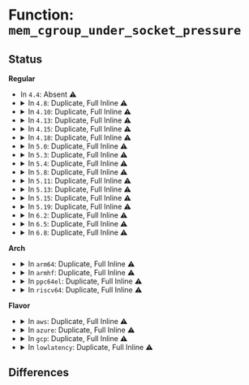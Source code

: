 # Function: <code>mem_cgroup_under_socket_pressure</code>

## Status
<b>Regular</b>
<ul>
<li>
In <code>4.4</code>: Absent ⚠️
</li>
<li>
<details>
<summary>In <code>4.8</code>: Duplicate, Full Inline ⚠️</summary>

**Collision:** Static Duplication

**Inline:** Full

**Transformation:** False

**Instances:**

```
In net/core/sock.c (ffffffff81768171)
Location: include/linux/memcontrol.h:768
Inline: True
Inline callers:
  - net/core/sock.c:__sk_mem_schedule
```
```
In net/ipv4/tcp.c (ffffffff817d58af)
Location: include/linux/memcontrol.h:768
Inline: True
Inline callers:
  - net/ipv4/tcp.c:sk_stream_alloc_skb
```
```
In net/ipv4/tcp_input.c (ffffffff817dbdd2)
Location: include/linux/memcontrol.h:768
Inline: True
Inline callers:
  - net/ipv4/tcp_input.c:tcp_check_space
  - net/ipv4/tcp_input.c:tcp_try_rmem_schedule
  - net/ipv4/tcp_input.c:tcp_try_rmem_schedule
```
```
In net/ipv4/tcp_output.c (ffffffff817e6321)
Location: include/linux/memcontrol.h:768
Inline: True
Inline callers:
  - net/ipv4/tcp_output.c:tcp_send_fin
  - net/ipv4/tcp_output.c:__tcp_select_window
```
```
In net/ipv4/tcp_timer.c (ffffffff817e6f06)
Location: include/linux/memcontrol.h:768
Inline: True
Inline callers:
  - net/ipv4/tcp_timer.c:tcp_delack_timer_handler
```
</details>
</li>
<li>
<details>
<summary>In <code>4.10</code>: Duplicate, Full Inline ⚠️</summary>

**Collision:** Static Duplication

**Inline:** Full

**Transformation:** False

**Instances:**

```
In net/core/sock.c (ffffffff81795166)
Location: include/linux/memcontrol.h:803
Inline: True
Inline callers:
  - net/core/sock.c:__sk_mem_raise_allocated
```
```
In net/ipv4/tcp.c (ffffffff81805893)
Location: include/linux/memcontrol.h:803
Inline: True
Inline callers:
  - net/ipv4/tcp.c:sk_stream_alloc_skb
```
```
In net/ipv4/tcp_input.c (ffffffff8180bea8)
Location: include/linux/memcontrol.h:803
Inline: True
Inline callers:
  - net/ipv4/tcp_input.c:tcp_check_space
  - net/ipv4/tcp_input.c:tcp_prune_ofo_queue
```
```
In net/ipv4/tcp_output.c (ffffffff81816a41)
Location: include/linux/memcontrol.h:803
Inline: True
Inline callers:
  - net/ipv4/tcp_output.c:tcp_send_fin
  - net/ipv4/tcp_output.c:__tcp_select_window
```
```
In net/ipv4/tcp_timer.c (ffffffff8181764c)
Location: include/linux/memcontrol.h:803
Inline: True
Inline callers:
  - net/ipv4/tcp_timer.c:tcp_delack_timer_handler
```
</details>
</li>
<li>
<details>
<summary>In <code>4.13</code>: Duplicate, Full Inline ⚠️</summary>

**Collision:** Static Duplication

**Inline:** Full

**Transformation:** False

**Instances:**

```
In net/core/sock.c (ffffffff817b38c3)
Location: include/linux/memcontrol.h:1066
Inline: True
Inline callers:
  - net/core/sock.c:__sk_mem_raise_allocated
```
```
In net/ipv4/tcp.c (ffffffff81825d36)
Location: include/linux/memcontrol.h:1066
Inline: True
Inline callers:
  - net/ipv4/tcp.c:sk_stream_alloc_skb
```
```
In net/ipv4/tcp_input.c (ffffffff81828004)
Location: include/linux/memcontrol.h:1066
Inline: True
Inline callers:
  - net/ipv4/tcp_input.c:tcp_check_space
```
```
In net/ipv4/tcp_output.c (ffffffff81836d9b)
Location: include/linux/memcontrol.h:1066
Inline: True
Inline callers:
  - net/ipv4/tcp_output.c:tcp_send_fin
  - net/ipv4/tcp_output.c:__tcp_select_window
```
```
In net/ipv4/tcp_timer.c (ffffffff81837ac0)
Location: include/linux/memcontrol.h:1066
Inline: True
Inline callers:
  - net/ipv4/tcp_timer.c:tcp_delack_timer_handler
```
</details>
</li>
<li>
<details>
<summary>In <code>4.15</code>: Duplicate, Full Inline ⚠️</summary>

**Collision:** Static Duplication

**Inline:** Full

**Transformation:** False

**Instances:**

```
In net/core/sock.c (ffffffff8182bce9)
Location: include/linux/memcontrol.h:1078
Inline: True
Inline callers:
  - net/core/sock.c:__sk_mem_raise_allocated
```
```
In net/ipv4/tcp.c (ffffffff818a3df2)
Location: include/linux/memcontrol.h:1078
Inline: True
Inline callers:
  - net/ipv4/tcp.c:sk_stream_alloc_skb
```
```
In net/ipv4/tcp_input.c (ffffffff818a751f)
Location: include/linux/memcontrol.h:1078
Inline: True
Inline callers:
  - net/ipv4/tcp_input.c:tcp_check_space
```
```
In net/ipv4/tcp_output.c (ffffffff818b63b8)
Location: include/linux/memcontrol.h:1078
Inline: True
Inline callers:
  - net/ipv4/tcp_output.c:tcp_send_fin
  - net/ipv4/tcp_output.c:__tcp_select_window
```
```
In net/ipv4/tcp_timer.c (ffffffff818b723c)
Location: include/linux/memcontrol.h:1078
Inline: True
Inline callers:
  - net/ipv4/tcp_timer.c:tcp_delack_timer_handler
```
</details>
</li>
<li>
<details>
<summary>In <code>4.18</code>: Duplicate, Full Inline ⚠️</summary>

**Collision:** Static Duplication

**Inline:** Full

**Transformation:** False

**Instances:**

```
In net/core/sock.c (ffffffff81875827)
Location: include/linux/memcontrol.h:1170
Inline: True
Inline callers:
  - net/core/sock.c:__sk_mem_raise_allocated
```
```
In net/ipv4/tcp.c (ffffffff818f9b51)
Location: include/linux/memcontrol.h:1170
Inline: True
Inline callers:
  - net/ipv4/tcp.c:sk_stream_alloc_skb
```
```
In net/ipv4/tcp_input.c (ffffffff819003d5)
Location: include/linux/memcontrol.h:1170
Inline: True
Inline callers:
  - net/ipv4/tcp_input.c:tcp_check_space
```
```
In net/ipv4/tcp_output.c (ffffffff8190bbf8)
Location: include/linux/memcontrol.h:1170
Inline: True
Inline callers:
  - net/ipv4/tcp_output.c:tcp_send_fin
  - net/ipv4/tcp_output.c:__tcp_select_window
```
```
In net/ipv4/tcp_timer.c (ffffffff8190cc60)
Location: include/linux/memcontrol.h:1170
Inline: True
Inline callers:
  - net/ipv4/tcp_timer.c:tcp_delack_timer_handler
```
</details>
</li>
<li>
<details>
<summary>In <code>5.0</code>: Duplicate, Full Inline ⚠️</summary>

**Collision:** Static Duplication

**Inline:** Full

**Transformation:** False

**Instances:**

```
In net/core/sock.c (ffffffff8189615d)
Location: include/linux/memcontrol.h:1254
Inline: True
Inline callers:
  - net/core/sock.c:__sk_mem_raise_allocated
```
```
In net/ipv4/tcp.c (ffffffff81927a81)
Location: include/linux/memcontrol.h:1254
Inline: True
Inline callers:
  - net/ipv4/tcp.c:sk_stream_alloc_skb
```
```
In net/ipv4/tcp_input.c (ffffffff8192a7e5)
Location: include/linux/memcontrol.h:1254
Inline: True
Inline callers:
  - net/ipv4/tcp_input.c:tcp_check_space
```
```
In net/ipv4/tcp_output.c (ffffffff81939ec5)
Location: include/linux/memcontrol.h:1254
Inline: True
Inline callers:
  - net/ipv4/tcp_output.c:tcp_send_fin
  - net/ipv4/tcp_output.c:__tcp_select_window
```
```
In net/ipv4/tcp_timer.c (ffffffff8193af6f)
Location: include/linux/memcontrol.h:1254
Inline: True
Inline callers:
  - net/ipv4/tcp_timer.c:tcp_delack_timer_handler
```
</details>
</li>
<li>
<details>
<summary>In <code>5.3</code>: Duplicate, Full Inline ⚠️</summary>

**Collision:** Static Duplication

**Inline:** Full

**Transformation:** False

**Instances:**

```
In net/core/sock.c (ffffffff818e0669)
Location: include/linux/memcontrol.h:1265
Inline: True
Inline callers:
  - net/core/sock.c:__sk_mem_raise_allocated
```
```
In net/ipv4/tcp.c (ffffffff8198a966)
Location: include/linux/memcontrol.h:1265
Inline: True
Inline callers:
  - net/ipv4/tcp.c:sk_stream_alloc_skb
```
```
In net/ipv4/tcp_input.c (ffffffff8198da54)
Location: include/linux/memcontrol.h:1265
Inline: True
Inline callers:
  - net/ipv4/tcp_input.c:tcp_check_space
```
```
In net/ipv4/tcp_output.c (ffffffff8199e17c)
Location: include/linux/memcontrol.h:1265
Inline: True
Inline callers:
  - net/ipv4/tcp_output.c:tcp_send_fin
  - net/ipv4/tcp_output.c:__tcp_select_window
```
```
In net/ipv4/tcp_timer.c (ffffffff8199f288)
Location: include/linux/memcontrol.h:1265
Inline: True
Inline callers:
  - net/ipv4/tcp_timer.c:tcp_delack_timer_handler
```
</details>
</li>
<li>
<details>
<summary>In <code>5.4</code>: Duplicate, Full Inline ⚠️</summary>

**Collision:** Static Duplication

**Inline:** Full

**Transformation:** False

**Instances:**

```
In net/core/sock.c (ffffffff81912833)
Location: include/linux/memcontrol.h:1341
Inline: True
Inline callers:
  - net/core/sock.c:__sk_mem_raise_allocated
```
```
In net/ipv4/tcp.c (ffffffff819c112a)
Location: include/linux/memcontrol.h:1341
Inline: True
```
```
In net/ipv4/tcp_input.c (ffffffff819c4606)
Location: include/linux/memcontrol.h:1341
Inline: True
Inline callers:
  - net/ipv4/tcp_input.c:tcp_check_space
```
```
In net/ipv4/tcp_output.c (ffffffff819d4c46)
Location: include/linux/memcontrol.h:1341
Inline: True
Inline callers:
  - net/ipv4/tcp_output.c:tcp_send_fin
  - net/ipv4/tcp_output.c:__tcp_select_window
```
```
In net/ipv4/tcp_timer.c (ffffffff819d5e3a)
Location: include/linux/memcontrol.h:1341
Inline: True
Inline callers:
  - net/ipv4/tcp_timer.c:tcp_delack_timer_handler
```
</details>
</li>
<li>
<details>
<summary>In <code>5.8</code>: Duplicate, Full Inline ⚠️</summary>

**Collision:** Static Duplication

**Inline:** Full

**Transformation:** False

**Instances:**

```
In net/core/sock.c (ffffffff819e5b3d)
Location: include/linux/memcontrol.h:1314
Inline: True
Inline callers:
  - net/core/sock.c:__sk_mem_reduce_allocated
  - net/core/sock.c:__sk_mem_raise_allocated
```
```
In net/ipv4/tcp.c (ffffffff81aac85a)
Location: include/linux/memcontrol.h:1314
Inline: True
Inline callers:
  - net/ipv4/tcp.c:sk_stream_alloc_skb
```
```
In net/ipv4/tcp_input.c (ffffffff81ab3346)
Location: include/linux/memcontrol.h:1314
Inline: True
Inline callers:
  - net/ipv4/tcp_input.c:tcp_check_space
  - net/ipv4/tcp_input.c:tcp_prune_queue
  - net/ipv4/tcp_input.c:tcp_prune_queue
  - net/ipv4/tcp_input.c:tcp_prune_ofo_queue
  - net/ipv4/tcp_input.c:tcp_grow_window
```
```
In net/ipv4/tcp_output.c (ffffffff81ac1606)
Location: include/linux/memcontrol.h:1314
Inline: True
Inline callers:
  - net/ipv4/tcp_output.c:tcp_send_fin
  - net/ipv4/tcp_output.c:__tcp_select_window
```
```
In net/ipv4/tcp_timer.c (ffffffff81ac2cfc)
Location: include/linux/memcontrol.h:1314
Inline: True
Inline callers:
  - net/ipv4/tcp_timer.c:tcp_delack_timer_handler
```
</details>
</li>
<li>
<details>
<summary>In <code>5.11</code>: Duplicate, Full Inline ⚠️</summary>

**Collision:** Static Duplication

**Inline:** Full

**Transformation:** False

**Instances:**

```
In net/core/sock.c (ffffffff819e560d)
Location: include/linux/memcontrol.h:1571
Inline: True
Inline callers:
  - net/core/sock.c:__sk_mem_reduce_allocated
  - net/core/sock.c:__sk_mem_raise_allocated
```
```
In net/ipv4/tcp.c (ffffffff81ab41a9)
Location: include/linux/memcontrol.h:1571
Inline: True
Inline callers:
  - net/ipv4/tcp.c:sk_stream_alloc_skb
  - net/ipv4/tcp.c:tcp_poll
```
```
In net/ipv4/tcp_input.c (ffffffff81abe29c)
Location: include/linux/memcontrol.h:1571
Inline: True
Inline callers:
  - net/ipv4/tcp_input.c:tcp_check_space
  - net/ipv4/tcp_input.c:tcp_prune_queue
  - net/ipv4/tcp_input.c:tcp_prune_queue
  - net/ipv4/tcp_input.c:tcp_prune_ofo_queue
  - net/ipv4/tcp_input.c:tcp_data_ready
  - net/ipv4/tcp_input.c:tcp_grow_window
```
```
In net/ipv4/tcp_output.c (ffffffff81acd076)
Location: include/linux/memcontrol.h:1571
Inline: True
Inline callers:
  - net/ipv4/tcp_output.c:tcp_send_fin
  - net/ipv4/tcp_output.c:__tcp_select_window
```
```
In net/ipv4/tcp_timer.c (ffffffff81ace78c)
Location: include/linux/memcontrol.h:1571
Inline: True
Inline callers:
  - net/ipv4/tcp_timer.c:tcp_delack_timer_handler
```
```
In net/mptcp/protocol.c (ffffffff81bbeb5d)
Location: include/linux/memcontrol.h:1571
Inline: True
Inline callers:
  - net/mptcp/protocol.c:__mptcp_subflow_push_pending
  - net/mptcp/protocol.c:mptcp_alloc_tx_skb
  - net/mptcp/protocol.c:__mptcp_clean_una
  - net/mptcp/protocol.c:__mptcp_wmem_reserve
```
</details>
</li>
<li>
<details>
<summary>In <code>5.13</code>: Duplicate, Full Inline ⚠️</summary>

**Collision:** Static Duplication

**Inline:** Full

**Transformation:** False

**Instances:**

```
In net/core/sock.c (ffffffff819cb71d)
Location: include/linux/memcontrol.h:1604
Inline: True
Inline callers:
  - net/core/sock.c:__sk_mem_reduce_allocated
  - net/core/sock.c:__sk_mem_raise_allocated
```
```
In net/ipv4/tcp.c (ffffffff81a9f319)
Location: include/linux/memcontrol.h:1604
Inline: True
Inline callers:
  - net/ipv4/tcp.c:sk_stream_alloc_skb
  - net/ipv4/tcp.c:tcp_poll
```
```
In net/ipv4/tcp_input.c (ffffffff81aa937c)
Location: include/linux/memcontrol.h:1604
Inline: True
Inline callers:
  - net/ipv4/tcp_input.c:tcp_check_space
  - net/ipv4/tcp_input.c:tcp_prune_ofo_queue
  - net/ipv4/tcp_input.c:tcp_data_ready
  - net/ipv4/tcp_input.c:tcp_grow_window
```
```
In net/ipv4/tcp_output.c (ffffffff81ab8246)
Location: include/linux/memcontrol.h:1604
Inline: True
Inline callers:
  - net/ipv4/tcp_output.c:tcp_send_fin
  - net/ipv4/tcp_output.c:__tcp_select_window
```
```
In net/ipv4/tcp_timer.c (ffffffff81ab992c)
Location: include/linux/memcontrol.h:1604
Inline: True
Inline callers:
  - net/ipv4/tcp_timer.c:tcp_delack_timer_handler
```
```
In net/mptcp/protocol.c (ffffffff81bafb1c)
Location: include/linux/memcontrol.h:1604
Inline: True
Inline callers:
  - net/mptcp/protocol.c:mptcp_sendmsg
  - net/mptcp/protocol.c:mptcp_sendmsg
  - net/mptcp/protocol.c:__mptcp_subflow_push_pending
  - net/mptcp/protocol.c:mptcp_alloc_tx_skb
  - net/mptcp/protocol.c:__mptcp_clean_una
```
</details>
</li>
<li>
<details>
<summary>In <code>5.15</code>: Duplicate, Full Inline ⚠️</summary>

**Collision:** Static Duplication

**Inline:** Full

**Transformation:** False

**Instances:**

```
In net/core/sock.c (ffffffff81a7ada7)
Location: include/linux/memcontrol.h:1612
Inline: True
Inline callers:
  - net/core/sock.c:__sk_mem_reduce_allocated
  - net/core/sock.c:__sk_mem_raise_allocated
```
```
In net/ipv4/tcp.c (ffffffff81b5b0c9)
Location: include/linux/memcontrol.h:1612
Inline: True
Inline callers:
  - net/ipv4/tcp.c:sk_stream_alloc_skb
  - net/ipv4/tcp.c:tcp_poll
```
```
In net/ipv4/tcp_input.c (ffffffff81b6526c)
Location: include/linux/memcontrol.h:1612
Inline: True
Inline callers:
  - net/ipv4/tcp_input.c:tcp_check_space
  - net/ipv4/tcp_input.c:tcp_prune_ofo_queue
  - net/ipv4/tcp_input.c:tcp_data_ready
  - net/ipv4/tcp_input.c:tcp_grow_window
```
```
In net/ipv4/tcp_output.c (ffffffff81b75430)
Location: include/linux/memcontrol.h:1612
Inline: True
Inline callers:
  - net/ipv4/tcp_output.c:tcp_send_fin
  - net/ipv4/tcp_output.c:__tcp_select_window
```
```
In net/ipv4/tcp_timer.c (ffffffff81b76d62)
Location: include/linux/memcontrol.h:1612
Inline: True
Inline callers:
  - net/ipv4/tcp_timer.c:tcp_delack_timer_handler
```
```
In net/mptcp/protocol.c (ffffffff81c7d68c)
Location: include/linux/memcontrol.h:1612
Inline: True
Inline callers:
  - net/mptcp/protocol.c:mptcp_sendmsg
  - net/mptcp/protocol.c:mptcp_alloc_tx_skb
  - net/mptcp/protocol.c:__mptcp_clean_una
```
</details>
</li>
<li>
<details>
<summary>In <code>5.19</code>: Duplicate, Full Inline ⚠️</summary>

**Collision:** Static Duplication

**Inline:** Full

**Transformation:** False

**Instances:**

```
In net/core/sock.c (ffffffff81beeccc)
Location: include/linux/memcontrol.h:1682
Inline: True
Inline callers:
  - net/core/sock.c:__sk_mem_reduce_allocated
  - net/core/sock.c:__sk_mem_raise_allocated
```
```
In net/ipv4/tcp.c (ffffffff81ce9b24)
Location: include/linux/memcontrol.h:1682
Inline: True
Inline callers:
  - net/ipv4/tcp.c:tcp_stream_alloc_skb
  - net/ipv4/tcp.c:tcp_poll
```
```
In net/ipv4/tcp_input.c (ffffffff81cf35d0)
Location: include/linux/memcontrol.h:1682
Inline: True
Inline callers:
  - net/ipv4/tcp_input.c:tcp_prune_ofo_queue
  - net/ipv4/tcp_input.c:tcp_data_ready
  - net/ipv4/tcp_input.c:tcp_try_rmem_schedule
  - net/ipv4/tcp_input.c:tcp_try_rmem_schedule
  - net/ipv4/tcp_input.c:tcp_grow_window
```
```
In net/ipv4/tcp_output.c (ffffffff81d04c9d)
Location: include/linux/memcontrol.h:1682
Inline: True
Inline callers:
  - net/ipv4/tcp_output.c:tcp_send_fin
  - net/ipv4/tcp_output.c:__tcp_select_window
```
```
In net/ipv4/tcp_timer.c (ffffffff81d06619)
Location: include/linux/memcontrol.h:1682
Inline: True
Inline callers:
  - net/ipv4/tcp_timer.c:tcp_delack_timer_handler
```
```
In net/mptcp/protocol.c (ffffffff81e1f233)
Location: include/linux/memcontrol.h:1682
Inline: True
Inline callers:
  - net/mptcp/protocol.c:mptcp_sendmsg_frag
  - net/mptcp/protocol.c:__mptcp_clean_una
```
</details>
</li>
<li>
<details>
<summary>In <code>6.2</code>: Duplicate, Full Inline ⚠️</summary>

**Collision:** Static Duplication

**Inline:** Full

**Transformation:** False

**Instances:**

```
In net/core/sock.c (ffffffff81d9e406)
Location: include/linux/memcontrol.h:1716
Inline: True
Inline callers:
  - net/core/sock.c:__sk_mem_reduce_allocated
  - net/core/sock.c:__sk_mem_raise_allocated
```
```
In net/ipv4/tcp.c (ffffffff81ead3e1)
Location: include/linux/memcontrol.h:1716
Inline: True
Inline callers:
  - net/ipv4/tcp.c:tcp_poll
```
```
In net/ipv4/tcp_input.c (ffffffff81eb7bf4)
Location: include/linux/memcontrol.h:1716
Inline: True
Inline callers:
  - net/ipv4/tcp_input.c:tcp_prune_ofo_queue
  - net/ipv4/tcp_input.c:tcp_data_ready
  - net/ipv4/tcp_input.c:tcp_try_rmem_schedule
  - net/ipv4/tcp_input.c:tcp_try_rmem_schedule
  - net/ipv4/tcp_input.c:tcp_grow_window
```
```
In net/ipv4/tcp_output.c (ffffffff81ec9ced)
Location: include/linux/memcontrol.h:1716
Inline: True
Inline callers:
  - net/ipv4/tcp_output.c:tcp_send_fin
  - net/ipv4/tcp_output.c:__tcp_select_window
```
</details>
</li>
<li>
<details>
<summary>In <code>6.5</code>: Duplicate, Full Inline ⚠️</summary>

**Collision:** Static Duplication

**Inline:** Full

**Transformation:** False

**Instances:**

```
In net/core/sock.c (ffffffff81e0c7a1)
Location: include/linux/memcontrol.h:1733
Inline: True
Inline callers:
  - net/core/sock.c:__sk_mem_raise_allocated
```
```
In net/ipv4/tcp.c (ffffffff81f0baf0)
Location: include/linux/memcontrol.h:1733
Inline: True
Inline callers:
  - net/ipv4/tcp.c:tcp_poll
```
```
In net/ipv4/tcp_input.c (ffffffff81f15a24)
Location: include/linux/memcontrol.h:1733
Inline: True
Inline callers:
  - net/ipv4/tcp_input.c:tcp_prune_ofo_queue
  - net/ipv4/tcp_input.c:tcp_data_ready
  - net/ipv4/tcp_input.c:tcp_try_rmem_schedule
  - net/ipv4/tcp_input.c:tcp_try_rmem_schedule
  - net/ipv4/tcp_input.c:tcp_grow_window
```
```
In net/ipv4/tcp_output.c (ffffffff81f2883d)
Location: include/linux/memcontrol.h:1733
Inline: True
Inline callers:
  - net/ipv4/tcp_output.c:tcp_send_fin
  - net/ipv4/tcp_output.c:__tcp_select_window
  - net/ipv4/tcp_output.c:__tcp_select_window
```
</details>
</li>
<li>
<details>
<summary>In <code>6.8</code>: Duplicate, Full Inline ⚠️</summary>

**Collision:** Static Duplication

**Inline:** Full

**Transformation:** False

**Instances:**

```
In net/ipv4/tcp.c (ffffffff81fcfba5)
Location: include/linux/memcontrol.h:1771
Inline: True
Inline callers:
  - net/ipv4/tcp.c:tcp_poll
```
```
In net/ipv4/tcp_input.c (ffffffff81fda6a4)
Location: include/linux/memcontrol.h:1771
Inline: True
Inline callers:
  - net/ipv4/tcp_input.c:tcp_prune_ofo_queue
  - net/ipv4/tcp_input.c:tcp_data_ready
  - net/ipv4/tcp_input.c:tcp_try_rmem_schedule
  - net/ipv4/tcp_input.c:tcp_try_rmem_schedule
  - net/ipv4/tcp_input.c:tcp_grow_window
```
```
In net/ipv4/tcp_output.c (ffffffff81fed2d5)
Location: include/linux/memcontrol.h:1771
Inline: True
Inline callers:
  - net/ipv4/tcp_output.c:tcp_send_fin
  - net/ipv4/tcp_output.c:__tcp_select_window
  - net/ipv4/tcp_output.c:__tcp_select_window
```
```
In net/mptcp/protocol.c (ffffffff82145744)
Location: include/linux/memcontrol.h:1771
Inline: True
Inline callers:
  - net/mptcp/protocol.c:mptcp_poll
  - net/mptcp/protocol.c:mptcp_data_ready
```
```
In net/mptcp/sockopt.c (ffffffff821602c6)
Location: include/linux/memcontrol.h:1771
Inline: True
Inline callers:
  - net/mptcp/sockopt.c:mptcp_set_rcvlowat
```
</details>
</li>
</ul>
<b>Arch</b>
<ul>
<li>
<details>
<summary>In <code>arm64</code>: Duplicate, Full Inline ⚠️</summary>

**Collision:** Static Duplication

**Inline:** Full

**Transformation:** False

**Instances:**

```
In net/core/sock.c (ffff800010bace90)
Location: include/linux/memcontrol.h:1341
Inline: True
Inline callers:
  - net/core/sock.c:__sk_mem_raise_allocated
```
```
In net/ipv4/tcp.c (ffff800010c74048)
Location: include/linux/memcontrol.h:1341
Inline: True
Inline callers:
  - net/ipv4/tcp.c:sk_stream_alloc_skb
```
```
In net/ipv4/tcp_input.c (ffff800010c77024)
Location: include/linux/memcontrol.h:1341
Inline: True
Inline callers:
  - net/ipv4/tcp_input.c:tcp_check_space
```
```
In net/ipv4/tcp_output.c (ffff800010c87884)
Location: include/linux/memcontrol.h:1341
Inline: True
Inline callers:
  - net/ipv4/tcp_output.c:tcp_send_fin
  - net/ipv4/tcp_output.c:__tcp_select_window
```
```
In net/ipv4/tcp_timer.c (ffff800010c88d8c)
Location: include/linux/memcontrol.h:1341
Inline: True
Inline callers:
  - net/ipv4/tcp_timer.c:tcp_delack_timer_handler
```
</details>
</li>
<li>
<details>
<summary>In <code>armhf</code>: Duplicate, Full Inline ⚠️</summary>

**Collision:** Static Duplication

**Inline:** Full

**Transformation:** False

**Instances:**

```
In net/core/sock.c (c0cc8a48)
Location: include/linux/memcontrol.h:1341
Inline: True
Inline callers:
  - net/core/sock.c:__sk_mem_raise_allocated
```
```
In net/ipv4/tcp.c (c0d826c4)
Location: include/linux/memcontrol.h:1341
Inline: True
Inline callers:
  - net/ipv4/tcp.c:sk_stream_alloc_skb
```
```
In net/ipv4/tcp_input.c (c0d8558c)
Location: include/linux/memcontrol.h:1341
Inline: True
Inline callers:
  - net/ipv4/tcp_input.c:tcp_check_space
  - net/ipv4/tcp_input.c:tcp_grow_window
```
```
In net/ipv4/tcp_output.c (c0d96c2c)
Location: include/linux/memcontrol.h:1341
Inline: True
Inline callers:
  - net/ipv4/tcp_output.c:tcp_send_fin
  - net/ipv4/tcp_output.c:__tcp_select_window
```
```
In net/ipv4/tcp_timer.c (c0d97f20)
Location: include/linux/memcontrol.h:1341
Inline: True
Inline callers:
  - net/ipv4/tcp_timer.c:tcp_delack_timer_handler
```
</details>
</li>
<li>
<details>
<summary>In <code>ppc64el</code>: Duplicate, Full Inline ⚠️</summary>

**Collision:** Static Duplication

**Inline:** Full

**Transformation:** False

**Instances:**

```
In net/core/sock.c (c000000000c7fd2c)
Location: include/linux/memcontrol.h:1341
Inline: True
Inline callers:
  - net/core/sock.c:__sk_mem_raise_allocated
```
```
In net/ipv4/tcp.c (c000000000d7b010)
Location: include/linux/memcontrol.h:1341
Inline: True
Inline callers:
  - net/ipv4/tcp.c:sk_stream_alloc_skb
```
```
In net/ipv4/tcp_input.c (c000000000d7f2cc)
Location: include/linux/memcontrol.h:1341
Inline: True
Inline callers:
  - net/ipv4/tcp_input.c:tcp_check_space
```
```
In net/ipv4/tcp_output.c (c000000000d9443c)
Location: include/linux/memcontrol.h:1341
Inline: True
Inline callers:
  - net/ipv4/tcp_output.c:tcp_send_fin
  - net/ipv4/tcp_output.c:__tcp_select_window
```
```
In net/ipv4/tcp_timer.c (c000000000d95ebc)
Location: include/linux/memcontrol.h:1341
Inline: True
Inline callers:
  - net/ipv4/tcp_timer.c:tcp_delack_timer_handler
```
</details>
</li>
<li>
<details>
<summary>In <code>riscv64</code>: Duplicate, Full Inline ⚠️</summary>

**Collision:** Static Duplication

**Inline:** Full

**Transformation:** False

**Instances:**

```
In net/core/sock.c (ffffffe00073d776)
Location: include/linux/memcontrol.h:1341
Inline: True
Inline callers:
  - net/core/sock.c:__sk_mem_raise_allocated
```
```
In net/ipv4/tcp.c (ffffffe0007d7622)
Location: include/linux/memcontrol.h:1341
Inline: True
```
```
In net/ipv4/tcp_input.c (ffffffe0007da26e)
Location: include/linux/memcontrol.h:1341
Inline: True
Inline callers:
  - net/ipv4/tcp_input.c:tcp_check_space
```
```
In net/ipv4/tcp_output.c (ffffffe0007e8be6)
Location: include/linux/memcontrol.h:1341
Inline: True
Inline callers:
  - net/ipv4/tcp_output.c:tcp_send_fin
  - net/ipv4/tcp_output.c:__tcp_select_window
```
```
In net/ipv4/tcp_timer.c (ffffffe0007e9da4)
Location: include/linux/memcontrol.h:1341
Inline: True
Inline callers:
  - net/ipv4/tcp_timer.c:tcp_delack_timer_handler
```
</details>
</li>
</ul>
<b>Flavor</b>
<ul>
<li>
<details>
<summary>In <code>aws</code>: Duplicate, Full Inline ⚠️</summary>

**Collision:** Static Duplication

**Inline:** Full

**Transformation:** False

**Instances:**

```
In net/core/sock.c (ffffffff818b2833)
Location: include/linux/memcontrol.h:1341
Inline: True
Inline callers:
  - net/core/sock.c:__sk_mem_raise_allocated
```
```
In net/ipv4/tcp.c (ffffffff81960f9a)
Location: include/linux/memcontrol.h:1341
Inline: True
```
```
In net/ipv4/tcp_input.c (ffffffff81964476)
Location: include/linux/memcontrol.h:1341
Inline: True
Inline callers:
  - net/ipv4/tcp_input.c:tcp_check_space
```
```
In net/ipv4/tcp_output.c (ffffffff81974ab6)
Location: include/linux/memcontrol.h:1341
Inline: True
Inline callers:
  - net/ipv4/tcp_output.c:tcp_send_fin
  - net/ipv4/tcp_output.c:__tcp_select_window
```
```
In net/ipv4/tcp_timer.c (ffffffff81975caa)
Location: include/linux/memcontrol.h:1341
Inline: True
Inline callers:
  - net/ipv4/tcp_timer.c:tcp_delack_timer_handler
```
</details>
</li>
<li>
<details>
<summary>In <code>azure</code>: Duplicate, Full Inline ⚠️</summary>

**Collision:** Static Duplication

**Inline:** Full

**Transformation:** False

**Instances:**

```
In net/core/sock.c (ffffffff8186c783)
Location: include/linux/memcontrol.h:1341
Inline: True
Inline callers:
  - net/core/sock.c:__sk_mem_raise_allocated
```
```
In net/ipv4/tcp.c (ffffffff8191aa8a)
Location: include/linux/memcontrol.h:1341
Inline: True
```
```
In net/ipv4/tcp_input.c (ffffffff8191df66)
Location: include/linux/memcontrol.h:1341
Inline: True
Inline callers:
  - net/ipv4/tcp_input.c:tcp_check_space
```
```
In net/ipv4/tcp_output.c (ffffffff8192e576)
Location: include/linux/memcontrol.h:1341
Inline: True
Inline callers:
  - net/ipv4/tcp_output.c:tcp_send_fin
  - net/ipv4/tcp_output.c:__tcp_select_window
```
```
In net/ipv4/tcp_timer.c (ffffffff8192f76a)
Location: include/linux/memcontrol.h:1341
Inline: True
Inline callers:
  - net/ipv4/tcp_timer.c:tcp_delack_timer_handler
```
</details>
</li>
<li>
<details>
<summary>In <code>gcp</code>: Duplicate, Full Inline ⚠️</summary>

**Collision:** Static Duplication

**Inline:** Full

**Transformation:** False

**Instances:**

```
In net/core/sock.c (ffffffff81903833)
Location: include/linux/memcontrol.h:1341
Inline: True
Inline callers:
  - net/core/sock.c:__sk_mem_raise_allocated
```
```
In net/ipv4/tcp.c (ffffffff819cb76a)
Location: include/linux/memcontrol.h:1341
Inline: True
```
```
In net/ipv4/tcp_input.c (ffffffff819cec46)
Location: include/linux/memcontrol.h:1341
Inline: True
Inline callers:
  - net/ipv4/tcp_input.c:tcp_check_space
```
```
In net/ipv4/tcp_output.c (ffffffff819df286)
Location: include/linux/memcontrol.h:1341
Inline: True
Inline callers:
  - net/ipv4/tcp_output.c:tcp_send_fin
  - net/ipv4/tcp_output.c:__tcp_select_window
```
```
In net/ipv4/tcp_timer.c (ffffffff819e047a)
Location: include/linux/memcontrol.h:1341
Inline: True
Inline callers:
  - net/ipv4/tcp_timer.c:tcp_delack_timer_handler
```
</details>
</li>
<li>
<details>
<summary>In <code>lowlatency</code>: Duplicate, Full Inline ⚠️</summary>

**Collision:** Static Duplication

**Inline:** Full

**Transformation:** False

**Instances:**

```
In net/core/sock.c (ffffffff81924827)
Location: include/linux/memcontrol.h:1341
Inline: True
Inline callers:
  - net/core/sock.c:__sk_mem_raise_allocated
```
```
In net/ipv4/tcp.c (ffffffff819d52fa)
Location: include/linux/memcontrol.h:1341
Inline: True
```
```
In net/ipv4/tcp_input.c (ffffffff819d87d6)
Location: include/linux/memcontrol.h:1341
Inline: True
Inline callers:
  - net/ipv4/tcp_input.c:tcp_check_space
```
```
In net/ipv4/tcp_output.c (ffffffff819e8f26)
Location: include/linux/memcontrol.h:1341
Inline: True
Inline callers:
  - net/ipv4/tcp_output.c:tcp_send_fin
  - net/ipv4/tcp_output.c:__tcp_select_window
```
```
In net/ipv4/tcp_timer.c (ffffffff819ea13a)
Location: include/linux/memcontrol.h:1341
Inline: True
Inline callers:
  - net/ipv4/tcp_timer.c:tcp_delack_timer_handler
```
</details>
</li>
</ul>

## Differences
